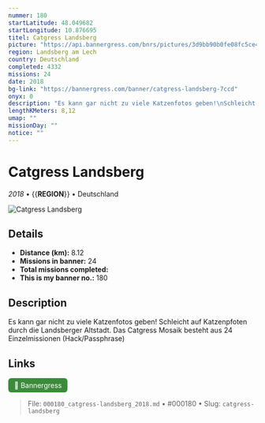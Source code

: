 ```yaml
---
nummer: 180
startLatitude: 48.049682
startLongitude: 10.876695
titel: Catgress Landsberg
picture: "https://api.bannergress.com/bnrs/pictures/3d9bb90b0fe08fc5ce4239ee33a76362"
region: Landsberg am Lech
country: Deutschland
completed: 4332
missions: 24
date: 2018
bg-link: "https://bannergress.com/banner/catgress-landsberg-7ccd"
onyx: 0
description: "Es kann gar nicht zu viele Katzenfotos geben!\nSchleicht auf Katzenpfoten durch die Landsberger Altstadt. \nDas Catgress Mosaik besteht aus 24 Einzelmissionen (Hack/Passphrase)"
lengthKMeters: 8,12
umap: ""
missionDay: ""
notice: ""
---
```

# Catgress Landsberg

*2018* • {{__REGION__}} • Deutschland

![Catgress Landsberg](https://api.bannergress.com/bnrs/pictures/3d9bb90b0fe08fc5ce4239ee33a76362)



## Details
- **Distance (km):** 8.12
- **Missions in banner:** 24
- **Total missions completed:** 
- **This is my banner no.:** 180



## Description
Es kann gar nicht zu viele Katzenfotos geben!
Schleicht auf Katzenpfoten durch die Landsberger Altstadt. 
Das Catgress Mosaik besteht aus 24 Einzelmissionen (Hack/Passphrase)



## Links
<a href="https://bannergress.com/banner/catgress-landsberg-7ccd" target="_blank" style="display:inline-block;margin-right:8px;padding:6px 12px;background:#3c8b3c;color:#fff;text-decoration:none;border-radius:6px;">🔗 Bannergress</a>



> File: `000180_catgress-landsberg_2018.md` • #000180 • Slug: `catgress-landsberg`
